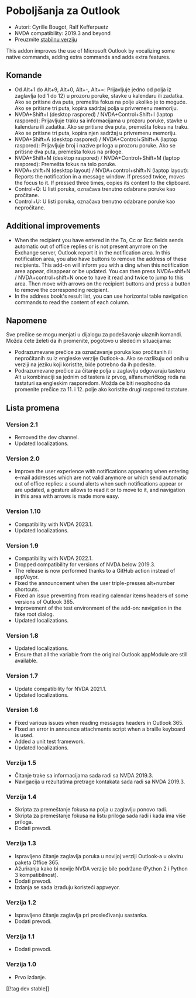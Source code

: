 # Poboljšanja za Outlook #

* Autori: Cyrille Bougot, Ralf Kefferpuetz
* NVDA compatibility: 2019.3 and beyond
* Preuzmite [stabilnu verziju][1]

This addon improves the use of Microsoft Outlook by vocalizing some native
commands, adding extra commands and adds extra features.

## Komande

* Od Alt+1 do Alt+9, Alt+0, Alt+-, Alt+=: Prijavljuje jedno od polja iz
  zaglavlja (od 1 do 12) u prozoru poruke, stavke u kalendaru ili
  zadatka. Ako se pritisne dva puta, premešta fokus na polje ukoliko je to
  moguće. Ako se pritisne tri puta, kopira sadržaj polja u privremenu
  memoriju.
* NVDA+Shift+I (desktop raspored) / NVDA+Control+Shift+I (laptop raspored):
  Prijavljuje traku sa informacijama u prozoru poruke, stavke u kalendaru
  ili zadatka. Ako se pritisne dva puta, premešta fokus na traku. Ako se
  pritisne tri puta, kopira njen sadržaj u privremenu memoriju.
* NVDA+Shift+A (desktop raspored) / NVDA+Control+Shift+A (laptop raspored):
  Prijavljuje broj i nazive priloga u prozoru poruke. Ako se pritisne dva
  puta, premešta fokus na priloge.
* NVDA+Shift+M (desktop raspored) / NVDA+Control+Shift+M (laptop raspored):
  Premešta fokus na telo poruke.
* NVDA+shift+N (desktop layout) / NVDA+control+shift+N (laptop layout):
  Reports the notification in a message window. If pressed twice, moves the
  focus to it. If pressed three times, copies its content to the clipboard.
* Control+Q: U listi poruka, označava trenutno odabrane poruke kao
  pročitane.
* Control+U: U listi poruka, označava trenutno odabrane poruke kao
  nepročitane.

## Additional improvements

* When the recipient you have entered in the To, Cc or Bcc fields sends
  automatic out of office replies or is not present anymore on the Exchange
  server, Outlook report it in the notification area. In this notification
  area, you also have buttons to remove the address of these recipients.
  This add-on will inform you with a ding when this notification area
  appear, disappear or be updated. You can then press NVDA+shif+N /
  NVDA+control+shift+N once to have it read and twice to jump to this
  area. Then move with arrows on the recipient buttons and press a button to
  remove the corresponding recipient.
* In the address book's result list, you can use horizontal table navigation
  commands to read the content of each column.
  
## Napomene

Sve prečice se mogu menjati u dijalogu za podešavanje ulaznih komandi. Možda
ćete želeti da ih promenite, pogotovo u sledećim situacijama:

* Podrazumevane prečice za označavanje poruka kao pročitanih ili
  nepročitanih su iz engleske verzije Outlook-a. Ako se razlikuju od onih u
  verziji na jeziku koji koristite, biće potrebno da ih podesite.
* Podrazumevane prečice za čitanje polja u zaglavlju odgovaraju tasteru Alt
  u kombinaciji sa jednim od tastera iz prvog, alfanumeričkog reda na
  tastaturi sa engleskim rasporedom. Možda će biti neophodno da promenite
  prečice za 11. i 12. polje ako koristite drugi raspored tastature.

## Lista promena

### Version 2.1

* Removed the dev channel.
* Updated localizations.

### Version 2.0

* Improve the user experience with notifications appearing when entering
  e-mail addresses which are not valid anymore or which send automatic out
  of office replies: a sound alerts when such notifications appear or are
  updated, a gesture allows to read it or to move to it, and navigation in
  this area with arrows is made more easy.

### Version 1.10

* Compatibility with NVDA 2023.1.
* Updated localizations.

### Version 1.9

* Compatibility with NVDA 2022.1.
* Dropped compatibility for versions of NVDA below 2019.3.
* The release is now performed thanks to a GitHub action instead of
  appVeyor.
* Fixed the announcement when the user triple-presses alt+number shortcuts.
* Fixed an issue preventing from reading calendar items headers of some
  versions of Outlook 365.
* Improvement of the test environment of the add-on: navigation in the fake
  root dialog.
* Updated localizations.

### Version 1.8

* Updated localizations.
* Ensure that all the variable from the original Outlook appModule are still
  available.

### Version 1.7

* Update compatibility for NVDA 2021.1.
* Updated localizations.

### Version 1.6

* Fixed various issues when reading messages headers in Outlook 365.
* Fixed an error in announce attachments script when a braille keyboard is
  used.
* Added a unit test framework.
* Updated localizations.

### Verzija 1.5

* Čitanje trake sa informacijama sada radi sa NVDA 2019.3.
* Navigacija u rezultatima pretrage kontakata sada radi sa NVDA 2019.3.

### Verzija 1.4

* Skripta za premeštanje fokusa na polja u zaglavlju ponovo radi.
* Skripta za premeštanje fokusa na listu priloga sada radi i kada ima više
  priloga.
* Dodati prevodi.

### Verzija 1.3

* Ispravljeno čitanje zaglavlja poruka u novijoj verziji Outlook-a u okviru
  paketa Office 365.
* Ažuriranja kako bi novije NVDA verzije bile podržane (Python 2 i Python 3
  kompatibilnost).
* Dodati prevodi.
* Izdanja se sada izrađuju koristeći appveyor.

### Verzija 1.2

* Ispravljeno čitanje zaglavlja pri prosleđivanju sastanka.
* Dodati prevodi.

### Verzija 1.1

* Dodati prevodi.

### Verzija 1.0

* Prvo izdanje.

[[!tag dev stable]]

[1]: https://www.nvaccess.org/addonStore/legacy?file=outlookextended
